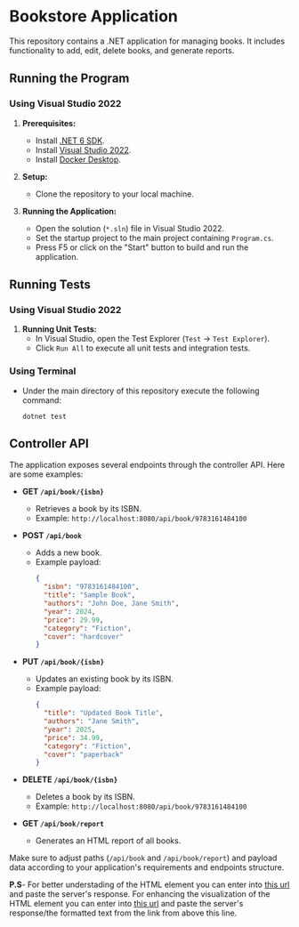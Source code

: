 # Bookstore Application

This repository contains a .NET application for managing books. It includes functionality to add, edit, delete books, and generate reports.

## Running the Program

### Using Visual Studio 2022

1. **Prerequisites:**
   - Install [.NET 6 SDK](https://dotnet.microsoft.com/download/dotnet/6.0).
   - Install [Visual Studio 2022](https://visualstudio.microsoft.com/vs/).
   - Install [Docker Desktop](https://www.docker.com/products/docker-desktop).

2. **Setup:**
   - Clone the repository to your local machine.

3. **Running the Application:**
   - Open the solution (`*.sln`) file in Visual Studio 2022.
   - Set the startup project to the main project containing `Program.cs`.
   - Press F5 or click on the "Start" button to build and run the application.

## Running Tests

### Using Visual Studio 2022

1. **Running Unit Tests:**
   - In Visual Studio, open the Test Explorer (`Test` -> `Test Explorer`).
   - Click `Run All` to execute all unit tests and integration tests.

### Using Terminal

   - Under the main directory of this repository execute the following command:
     ```
     dotnet test
     ```

## Controller API

The application exposes several endpoints through the controller API. Here are some examples:

- **GET `/api/book/{isbn}`**
  - Retrieves a book by its ISBN.
  - Example: `http://localhost:8080/api/book/9783161484100`

- **POST `/api/book`**
  - Adds a new book.
  - Example payload:
    ```json
    {
      "isbn": "9783161484100",
      "title": "Sample Book",
      "authors": "John Doe, Jane Smith",
      "year": 2024,
      "price": 29.99,
      "category": "Fiction",
      "cover": "hardcover"
    }
    ```

- **PUT `/api/book/{isbn}`**
  - Updates an existing book by its ISBN.
  - Example payload:
    ```json
    {
      "title": "Updated Book Title",
      "authors": "Jane Smith",
      "year": 2025,
      "price": 34.99,
      "category": "Fiction",
      "cover": "paperback"
    }
    ```

- **DELETE `/api/book/{isbn}`**
  - Deletes a book by its ISBN.
  - Example: `http://localhost:8080/api/book/9783161484100`

- **GET `/api/book/report`**
  - Generates an HTML report of all books.

Make sure to adjust paths (`/api/book` and `/api/book/report`) and payload data according to your application's requirements and endpoints structure.

**P.S**-
For better understading of the HTML element you can enter into [this url](https://www.freeformatter.com/html-formatter.html#before-output) and paste the server's response.
For enhancing the visualization of the HTML element you can enter into [this url](https://html.onlineviewer.net/) and paste the server's response/the formatted text from the link from above this line.
